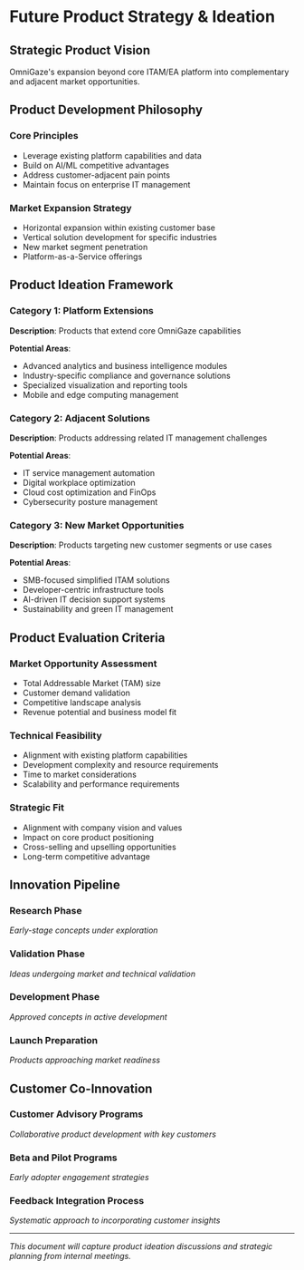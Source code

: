 # Future Product Strategy & Ideation

## Strategic Product Vision

OmniGaze's expansion beyond core ITAM/EA platform into complementary and adjacent market opportunities.

## Product Development Philosophy

### Core Principles
- Leverage existing platform capabilities and data
- Build on AI/ML competitive advantages
- Address customer-adjacent pain points
- Maintain focus on enterprise IT management

### Market Expansion Strategy
- Horizontal expansion within existing customer base
- Vertical solution development for specific industries
- New market segment penetration
- Platform-as-a-Service offerings

## Product Ideation Framework

### Category 1: Platform Extensions
**Description**: Products that extend core OmniGaze capabilities

**Potential Areas**:
- Advanced analytics and business intelligence modules
- Industry-specific compliance and governance solutions
- Specialized visualization and reporting tools
- Mobile and edge computing management

### Category 2: Adjacent Solutions
**Description**: Products addressing related IT management challenges

**Potential Areas**:
- IT service management automation
- Digital workplace optimization
- Cloud cost optimization and FinOps
- Cybersecurity posture management

### Category 3: New Market Opportunities
**Description**: Products targeting new customer segments or use cases

**Potential Areas**:
- SMB-focused simplified ITAM solutions
- Developer-centric infrastructure tools
- AI-driven IT decision support systems
- Sustainability and green IT management

## Product Evaluation Criteria

### Market Opportunity Assessment
- Total Addressable Market (TAM) size
- Customer demand validation
- Competitive landscape analysis
- Revenue potential and business model fit

### Technical Feasibility
- Alignment with existing platform capabilities
- Development complexity and resource requirements
- Time to market considerations
- Scalability and performance requirements

### Strategic Fit
- Alignment with company vision and values
- Impact on core product positioning
- Cross-selling and upselling opportunities
- Long-term competitive advantage

## Innovation Pipeline

### Research Phase
*Early-stage concepts under exploration*

### Validation Phase
*Ideas undergoing market and technical validation*

### Development Phase
*Approved concepts in active development*

### Launch Preparation
*Products approaching market readiness*

## Customer Co-Innovation

### Customer Advisory Programs
*Collaborative product development with key customers*

### Beta and Pilot Programs
*Early adopter engagement strategies*

### Feedback Integration Process
*Systematic approach to incorporating customer insights*

---

*This document will capture product ideation discussions and strategic planning from internal meetings.*